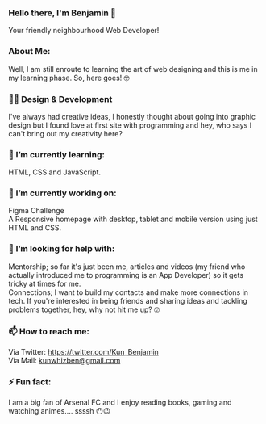 ### Hello there, I'm Benjamin 👋
Your friendly neighbourhood Web Developer!

### About Me: 

Well, I am still enroute to learning the art of web designing and this is me in my learning phase. So, here goes! 🤓

### 👨‍💻 Design & Development

I've always had creative ideas, I honestly thought about going into graphic design but I found love at first site with programming and hey, who says I can't bring out my creativity here?

### 🌱 I’m currently learning:

HTML, CSS and JavaScript.

### 🔭 I’m currently working on:

Figma Challenge 
<br>
A Responsive homepage with desktop, tablet and mobile version using just HTML and CSS. 

### 🤔 I’m looking for help with:

Mentorship; so far it's just been me, articles and videos (my friend who actually introduced me to programming is an App Developer) so it gets tricky at times for me.
<br> 
Connections; I want to build my contacts and make more connections in tech. If you're interested in being friends and sharing ideas and tackling problems together, hey, why not hit me up? 🤓 

### 📫 How to reach me: 

Via Twitter: https://twitter.com/Kun_Benjamin
<br>
Via Mail: kunwhizben@gmail.com

### ⚡ Fun fact:

I am a big fan of Arsenal FC and I enjoy reading books, gaming and watching animes.... ssssh 😶😉 


<!--
**WhizBenjamin/whizbenjamin** is a ✨ _special_ ✨ repository because its `README.md` (this file) appears on your GitHub profile.

Here are some ideas to get you started:

- 🔭 I’m currently working on ...
- 🌱 I’m currently learning ...
- 👯 I’m looking to collaborate on ...
- 🤔 I’m looking for help with ...
- 💬 Ask me about ...
- 📫 How to reach me: ...
- 😄 Pronouns: ...
- ⚡ Fun fact: ...
-->


